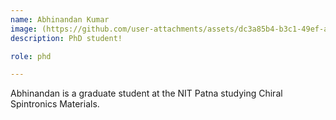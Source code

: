 ```yaml
---
name: Abhinandan Kumar
image: (https://github.com/user-attachments/assets/dc3a85b4-b3c1-49ef-ab20-6f108d07e1a8)
description: PhD student!

role: phd

---
```


Abhinandan is a graduate student at the NIT Patna studying Chiral Spintronics Materials.
